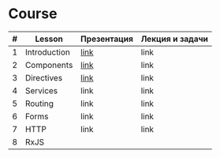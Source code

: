 # Course





| #    | Lesson       | Презентация                                                  | Лекция и задачи |
| ---- | ------------ | ------------------------------------------------------------ | --------------- |
| 1    | Introduction | [link](https://docs.google.com/presentation/d/1MkUjDqqeM1NFsbUzsGRLRoQYKe_O-iV3eFSJrHXzP7s/edit#slide=id.p) | link            |
| 2    | Components   | [link](https://docs.google.com/presentation/d/15pYvrkMvSx4bhzUQBfgPTp0S4lBmozSoc1Sv7Ui2-RE/edit#slide=id.p) | link            |
| 3    | Directives   | [link](https://docs.google.com/presentation/d/1Jcu6A0sDvdhNY0_5v5peUOyvxWTZbN4DI2u0yFZdUIw/edit#slide=id.p) | link            |
| 4    | Services     | link                                                         | link            |
| 5    | Routing      | link                                                         | link            |
| 6    | Forms        | link                                                         | link            |
| 7    | HTTP         | link                                                         | link            |
| 8    | RxJS         |                                                              |                 |

